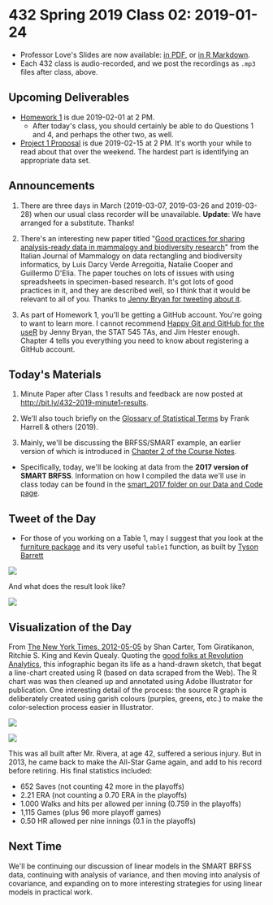 # 432 Spring 2019 Class 02: 2019-01-24

- Professor Love's Slides are now available: [in PDF](https://github.com/THOMASELOVE/2019-432/blob/master/slides/class02/432_2019_slides02.pdf), or [in R Markdown](https://github.com/THOMASELOVE/2019-432/blob/master/slides/class02/432_2019_slides02.Rmd). 
- Each 432 class is audio-recorded, and we post the recordings as `.mp3` files after class, above.

## Upcoming Deliverables

- [Homework 1](https://github.com/THOMASELOVE/2019-432/tree/master/homework) is due 2019-02-01 at 2 PM.
    - After today's class, you should certainly be able to do Questions 1 and 4, and perhaps the other two, as well.
- [Project 1 Proposal](https://github.com/THOMASELOVE/2019-432/tree/master/projects) is due 2019-02-15 at 2 PM. It's worth your while to read about that over the weekend. The hardest part is identifying an appropriate data set.


## Announcements

1. There are three days in March (2019-03-07, 2019-03-26 and 2019-03-28) when our usual class recorder will be unavailable. **Update**: We have arranged for a substitute. Thanks!

2. There's an interesting new paper titled "[Good practices for sharing analysis-ready data in mammalogy and biodiversity research](https://t.co/ZvgdSwcukw)" from the Italian Journal of Mammalogy on data rectangling and biodiversity informatics, by Luis Darcy Verde Arregoitia, Natalie Cooper and Guillermo D'Elia. The paper touches on lots of issues with using spreadsheets in specimen-based research. It's got lots of good practices in it, and they are described well, so I think that it would be relevant to all of you. Thanks to [Jenny Bryan for tweeting about it](https://twitter.com/JennyBryan/status/1088183942614724608).

3. As part of Homework 1, you'll be getting a GitHub account. You're going to want to learn more. I cannot recommend [Happy Git and GitHub for the useR](https://happygitwithr.com/) by Jenny Bryan, the STAT 545 TAs, and Jim Hester enough. Chapter 4 tells you everything you need to know about registering a GitHub account.

## Today's Materials

1. Minute Paper after Class 1 results and feedback are now posted at http://bit.ly/432-2019-minute1-results.

2. We'll also touch briefly on the [Glossary of Statistical Terms](http://hbiostat.org/doc/glossary.pdf) by Frank Harrell & others (2019). 

3. Mainly, we'll be discussing the BRFSS/SMART example, an earlier version of which is introduced in [Chapter 2 of the Course Notes](https://thomaselove.github.io/2019-432-book/linear-regression-on-a-small-smart-data-set.html).

- Specifically, today, we'll be looking at data from the **2017 version of SMART BRFSS**. Information on how I compiled the data we'll use in class today can be found in the [smart_2017 folder on our Data and Code page](https://github.com/THOMASELOVE/2019-432/tree/master/data-and-code/smart_2017). 


## Tweet of the Day

- For those of you working on a Table 1, may I suggest that you look at the [furniture package](https://github.com/TysonStanley/furniture) and its very useful `table1` function, as built by [Tyson Barrett](https://twitter.com/healthandstats/status/975065472331792384)

![](https://github.com/THOMASELOVE/2019-432/blob/master/slides/class02/figures/tyson02.PNG)

And what does the result look like?

![](https://github.com/THOMASELOVE/2019-432/blob/master/slides/class02/figures/tyson01.PNG)

## Visualization of the Day

From [The New York Times, 2012-05-05](https://archive.nytimes.com/www.nytimes.com/interactive/2012/05/05/sports/baseball/mariano-rivera-and-his-peers.html?ref=baseball) by Shan Carter, Tom Giratikanon, Ritchie S. King and Kevin Quealy. Quoting the [good folks at Revolution Analytics](https://blog.revolutionanalytics.com/2012/05/mariano-rivera-nyt.html), this infographic began its life as a hand-drawn sketch, that begat a line-chart created using R (based on data scraped from the Web). The R chart was was then cleaned up and annotated using Adobe Illustrator for publication. One interesting detail of the process: the source R graph is deliberately created using garish colours (purples, greens, etc.) to make the color-selection process easier in Illustrator.

![](https://github.com/THOMASELOVE/2019-432/blob/master/slides/class02/figures/mo01.PNG)

![](https://github.com/THOMASELOVE/2019-432/blob/master/slides/class02/figures/mo02.PNG)

This was all built after Mr. Rivera, at age 42, suffered a serious injury. But in 2013, he came back to make the All-Star Game again, and add to his record before retiring. His final statistics included: 

- 652 Saves (not counting 42 more in the playoffs)
- 2.21 ERA (not counting a 0.70 ERA in the playoffs)
- 1.000 Walks and hits per allowed per inning (0.759 in the playoffs)
- 1,115 Games (plus 96 more playoff games)
- 0.50 HR allowed per nine innings (0.1 in the playoffs)

## Next Time

We'll be continuing our discussion of linear models in the SMART BRFSS data, continuing with analysis of variance, and then moving into analysis of covariance, and expanding on to more interesting strategies for using linear models in practical work.

